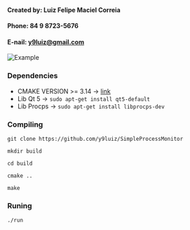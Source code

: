 #### Created by: Luiz Felipe Maciel Correia
#### Phone: 84 9 8723-5676
#### E-nail: y9luiz@gmail.com

![Example](https://lh3.googleusercontent.com/cY4QJ-Zwlxl9218d-aZcfEnzIGiDIWHkshWn8NiRsaRP-LHgx8UiGsssEZlhuFtBcTFd_fveWozmtY_JAqxH4XfQIfMpnz73bFektSsHfDtpHC8XtCUkQFU0s8IH7xmnM5s1ekZu=w600-h315-p-k)




### Dependencies

* CMAKE VERSION >= 3.14 -> [link](https://cmake.org/install/)
* Lib Qt 5 -> `sudo apt-get install qt5-default`
* Lib Procps -> `sudo apt-get install libprocps-dev`

### Compiling

`git clone https://github.com/y9luiz/SimpleProcessMonitor`

`mkdir build`

`cd build`

`cmake ..`

`make`

### Runing 

`./run`